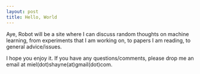 ```yaml
---
layout: post
title: Hello, World
---
```



Aye, Robot will be a site where I can discuss random thoughts on machine learning, from experiments that I am working on, to papers I am reading, to general advice/issues.

I hope you enjoy it. If you have any questions/comments, please drop me an email at miel(dot)shayne(at)gmail(dot)com.




<!--- {% include mathjs %} --->
